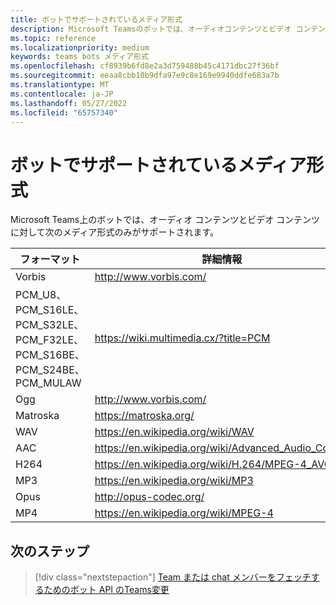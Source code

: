 ```yaml
---
title: ボットでサポートされているメディア形式
description: Microsoft Teamsのボットでは、オーディオコンテンツとビデオ コンテンツに対して次のメディア形式のみがサポートされます。
ms.topic: reference
ms.localizationpriority: medium
keywords: teams bots メディア形式
ms.openlocfilehash: cf8939b6fd8e2a3d759488b45c4171dbc27f36bf
ms.sourcegitcommit: eeaa8cbb10b9dfa97e9c8e169e9940ddfe683a7b
ms.translationtype: MT
ms.contentlocale: ja-JP
ms.lasthandoff: 05/27/2022
ms.locfileid: "65757340"
---
```

# <a name="supported-media-formats-for-bots"></a>ボットでサポートされているメディア形式

Microsoft Teams上のボットでは、オーディオ コンテンツとビデオ コンテンツに対して次のメディア形式のみがサポートされます。

| フォーマット | 詳細情報 |
| --- | --- |
| Vorbis | http://www.vorbis.com/ |
| PCM_U8、PCM_S16LE、PCM_S32LE、PCM_F32LE、PCM_S16BE、PCM_S24BE、PCM_MULAW | https://wiki.multimedia.cx/?title=PCM |
| Ogg | http://www.vorbis.com/ |
| Matroska | https://matroska.org/ |
| WAV | https://en.wikipedia.org/wiki/WAV |
| AAC | https://en.wikipedia.org/wiki/Advanced_Audio_Coding |
| H264 | https://en.wikipedia.org/wiki/H.264/MPEG-4_AVC |
| MP3 | https://en.wikipedia.org/wiki/MP3 |
| Opus | http://opus-codec.org/ |
| MP4 | https://en.wikipedia.org/wiki/MPEG-4 |

## <a name="next-step"></a>次のステップ

> [!div class="nextstepaction"]
> [Team または chat メンバーをフェッチするためのボット API のTeams変更](~/resources/team-chat-member-api-changes.md)
